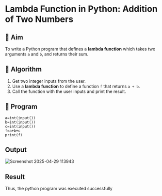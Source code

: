 # Lambda Function in Python: Addition of Two Numbers

## 🎯 Aim
To write a Python program that defines a **lambda function** which takes two arguments `a` and `b`, and returns their sum.

## 🧠 Algorithm
1. Get two integer inputs from the user.
2. Use a **lambda function** to define a function `f` that returns `a + b`.
3. Call the function with the user inputs and print the result.

## 🧾 Program
```
a=int(input())
b=int(input())
c=int(input())
f=a+b+c
print(f)
```
## Output
![Screenshot 2025-04-29 113943](https://github.com/user-attachments/assets/0c04a3a2-3c57-4338-9ee6-23967b4d6284)
## Result
Thus, the python program was executed successfully
